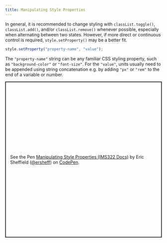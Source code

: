 ```yaml
---
title: Manipulating Style Properties
---
```


In general, it is recommended to change styling with `classList.toggle()`, `classList.add()`, and/or `classList.remove()` whenever possible, especially when alternating between two states. However, if more direct or continuous control is required, `style.setProperty()` may be a better fit.

```js
style.setProperty("property-name", "value");
```

The `"property-name"` string can be any familiar CSS styling property, such as `"background-color"` or `"font-size"`. For the `"value"`, units usually need to be appended using string concatenation e.g. by adding `"px"` or `"rem"` to the end of a variable or number.

<p class="codepen" data-height="500" data-default-tab="html,result" data-slug-hash="qBgevRR" data-editable="true" data-user="ersheff" style="height: 500px; box-sizing: border-box; display: flex; align-items: center; justify-content: center; border: 2px solid; margin: 1em 0; padding: 1em;">
  <span>See the Pen <a href="https://codepen.io/ersheff/pen/qBgevRR">
  Manipulating Style Properties (IMS322 Docs)</a> by Eric Sheffield (<a href="https://codepen.io/ersheff">@ersheff</a>)
  on <a href="https://codepen.io">CodePen</a>.</span>
</p>
<script async src="https://cpwebassets.codepen.io/assets/embed/ei.js"></script>
